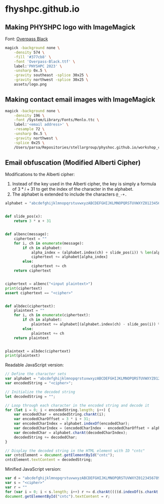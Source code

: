 # fhyshpc.github.io

## Making PHYSHPC logo with ImageMagick
Font: [Overpass Black](https://fonts.google.com/specimen/Overpass)
```bash
magick -background none \
    -density 574 \
    -fill '#377cb8' \
    -font 'Overpass-Black.ttf' \
    label:'PHYSHPC 2023' \
    -unsharp 0x.5 \
    -gravity southeast -splice 30x25 \
    -gravity northwest -splice 30x25 \
    assets/logo.png
```
## Making contact email images with ImageMagick
```bash
magick -background none \
    -density 196 \
    -font /System/Library/Fonts/Menlo.ttc \
    label:'<email address>' \
    -resample 72 \
    -unsharp 0x.5 \
    -gravity northwest \
    -splice 0x25 \
    /Users/parsa/Repositories/stellargroup/physhoc.github.io/workshop_contact.png
```

## Email obfuscation (Modified Alberti Cipher)

Modifications to the Alberti cipher:
1. Instead of the key used in the Alberti cipher, the key is simply a formula of $3*i+31$ to get the index of the character in the alphabet.
2. The alphabet is extended to include the characters `@_-+.`

```python
alphabet = "abcdefghijklmnopqrstuvwxyzABCDEFGHIJKLMNOPQRSTUVWXYZ0123456789@_-+."


def slide_pos(x):
    return 3 * x + 31


def albenc(message):
    ciphertext = ""
    for i, ch in enumerate(message):
        if ch in alphabet:
            alpha_index = (alphabet.index(ch) + slide_pos(i)) % len(alphabet)
            ciphertext += alphabet[alpha_index]
        else:
            ciphertext += ch
    return ciphertext


ciphertext = albenc("<input plaintext>")
print(ciphertext)
assert ciphertext == "<cipher>"


def albdec(ciphertext):
    plaintext = ""
    for i, ch in enumerate(ciphertext):
        if ch in alphabet:
            plaintext += alphabet[(alphabet.index(ch) - slide_pos(i)) % len(alphabet)]
        else:
            plaintext += ch
    return plaintext


plaintext = albdec(ciphertext)
print(plaintext)

```

Readable JavaScript version:
```javascript
// Define the character sets
var alphabet = "abcdefghijklmnopqrstuvwxyzABCDEFGHIJKLMNOPQRSTUVWXYZ0123456789@_-+.";
var encodedString = "<cipher>";

// Initialize the decoded string
let decodedString = "";

// Loop through each character in the encoded string and decode it
for (let i = 0; i < encodedString.length; i++) {
    var encodedChar = encodedString.charAt(i);
    var encodedCharOffset = 3 * i + 31;
    var encodedCharIndex = alphabet.indexOf(encodedChar);
    var decodedCharIndex = (encodedCharIndex - encodedCharOffset + alphabet.length) % alphabet.length;
    var decodedChar = alphabet.charAt(decodedCharIndex);
    decodedString += decodedChar;
}

// Display the decoded string in the HTML element with ID "cntc"
var cntcElement = document.getElementById("cntc");
cntcElement.textContent = decodedString;
```

Minified JavaScript version:
```javascript
var d = "abcdefghijklmnopqrstuvwxyzABCDEFGHIJKLMNOPQRSTUVWXYZ0123456789@_-+.";
var s = "<cipher>"
var r = ""
for (var i = 0; i < s.length; i++) r += d.charAt((((d.indexOf(s.charAt(i)) - (3 * i + 31)) + d.length) % d.length));
document.getElementById("cntc").textContent = r;
```
